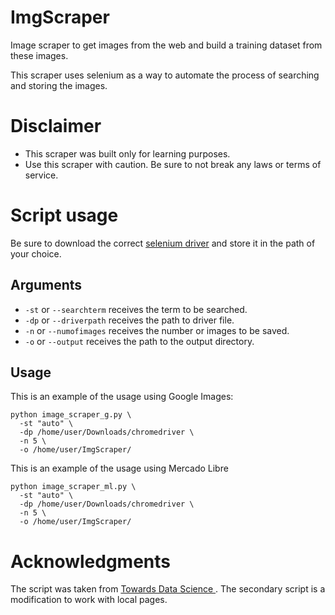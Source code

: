 # ImgScraper

Image scraper to get images from the web and build a training dataset from these images.

This scraper uses selenium as a way to automate the process of searching and storing the images.

# Disclaimer

- This scraper was built only for learning purposes. 
- Use this scraper with caution. Be sure to not break any laws or terms of service.

# Script usage

Be sure to download the correct [selenium driver](https://www.selenium.dev/downloads/) and store it in the path of your choice.

## Arguments

- `-st` or `--searchterm` receives the term to be searched.
- `-dp` or `--driverpath` receives the path to driver file.
- `-n` or `--numofimages` receives the number or images to be saved.
- `-o` or `--output` receives the path to the output directory.

## Usage

This is an example of the usage using Google Images:

```
python image_scraper_g.py \
  -st "auto" \
  -dp /home/user/Downloads/chromedriver \
  -n 5 \
  -o /home/user/ImgScraper/
```

This is an example of the usage using Mercado Libre

```
python image_scraper_ml.py \
  -st "auto" \
  -dp /home/user/Downloads/chromedriver \
  -n 5 \
  -o /home/user/ImgScraper/
```

# Acknowledgments

The script was taken from [Towards Data Science ](https://towardsdatascience.com/image-scraping-with-python-a96feda8af2d). 
The secondary script is a modification to work with local pages. 
